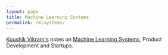 ```yaml
---
layout: page
title: Machine Learning Systems
permalink: /mlsystems/
---
```


[Koushik Vikram's](https://github.com/koushikvikram) notes on [Machine Learning Systems](https://koushikvikram.github.io/mlsystems/), Product Development and Startups.